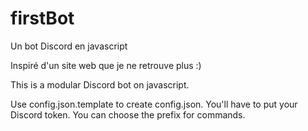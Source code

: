 # firstBot
Un bot Discord en javascript

Inspiré d'un site web que je ne retrouve plus :)

This is a modular Discord bot on javascript.

Use config.json.template to create config.json. You'll have to put your Discord token. You can choose the prefix for commands.
